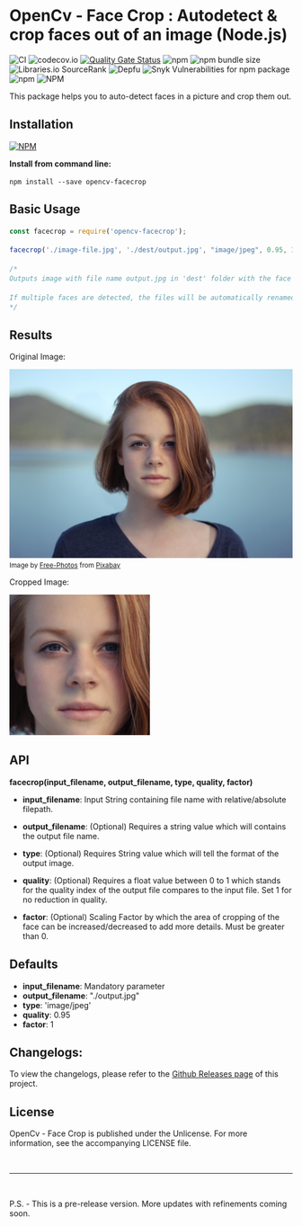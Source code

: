 # OpenCv - Face Crop : Autodetect & crop faces out of an image (Node.js)

![CI](https://github.com/arghyadeep-k/opencv-facecrop/workflows/CI/badge.svg?branch=master)
![codecov.io](https://codecov.io/github/arghyadeep-k/opencv-facecrop/coverage.svg?branch=master)
[![Quality Gate Status](https://sonarcloud.io/api/project_badges/measure?project=arghyadeep-k_opencv-facecrop&metric=alert_status)](https://sonarcloud.io/dashboard?id=arghyadeep-k_opencv-facecrop)
![npm](https://img.shields.io/npm/v/opencv-facecrop)
![npm bundle size](https://img.shields.io/bundlephobia/min/opencv-facecrop)
![Libraries.io SourceRank](https://img.shields.io/librariesio/sourcerank/npm/opencv-facecrop)
![Depfu](https://img.shields.io/depfu/arghyadeep-k/opencv-facecrop)
![Snyk Vulnerabilities for npm package](https://img.shields.io/snyk/vulnerabilities/npm/opencv-facecrop)
![npm](https://img.shields.io/npm/dt/opencv-facecrop)
![NPM](https://img.shields.io/npm/l/opencv-facecrop?color=blue)


This package helps you to auto-detect faces in a picture and crop them out.

## Installation

[![NPM](https://nodei.co/npm/opencv-facecrop.png)](https://nodei.co/npm/opencv-facecrop/)

**Install from command line:**

`npm install --save opencv-facecrop`



## Basic Usage
```javascript
const facecrop = require('opencv-facecrop');

facecrop('./image-file.jpg', './dest/output.jpg', "image/jpeg", 0.95, 1.5);

/* 
Outputs image with file name output.jpg in 'dest' folder with the face cropped out.

If multiple faces are detected, the files will be automatically renamed to output-1.jpg, output-2.jpg and so on.
*/
```

## Results

Original Image:

<img src="https://github.com/arghyadeep-k/resources/raw/master/opencv-facecrop_test-file-1.jpg">
<small>Image by <a href="https://pixabay.com/photos/?utm_source=link-attribution&amp;utm_medium=referral&amp;utm_campaign=image&amp;utm_content=919048">Free-Photos</a> from <a href="https://pixabay.com/?utm_source=link-attribution&amp;utm_medium=referral&amp;utm_campaign=image&amp;utm_content=919048">Pixabay</a></small>

<br>

Cropped Image:

<img src="https://github.com/arghyadeep-k/resources/raw/master/opencv-facecrop_test-file-1-output.jpg" width=250px>


## API

**facecrop(input_filename, output_filename, type, quality, factor)**

- **input_filename**: Input String containing file name with relative/absolute filepath.

- **output_filename**: (Optional) Requires a string value which will contains the output file name.

- **type**: (Optional) Requires String value which will tell the format of the output image.

- **quality**: (Optional) Requires a float value between 0 to 1 which stands for the quality index of the output file compares to the input file. Set 1 for no reduction in quality.

- **factor**: (Optional) Scaling Factor by which the area of cropping of the face can be increased/decreased to add more details. Must be greater than 0.

## Defaults 

 - **input_filename**: Mandatory parameter
 - **output_filename**: "./output.jpg"
 - **type**: 'image/jpeg'
 - **quality**: 0.95
 - **factor**: 1

## Changelogs:
To view the changelogs, please refer to the <a href="https://github.com/arghyadeep-k/opencv-facecrop/releases">Github Releases page</a> of this project.

## License

OpenCv - Face Crop is published under the Unlicense. For more information, see the accompanying LICENSE file. 

<br>

---

<br>

P.S. - This is a pre-release version. More updates with refinements coming soon.
